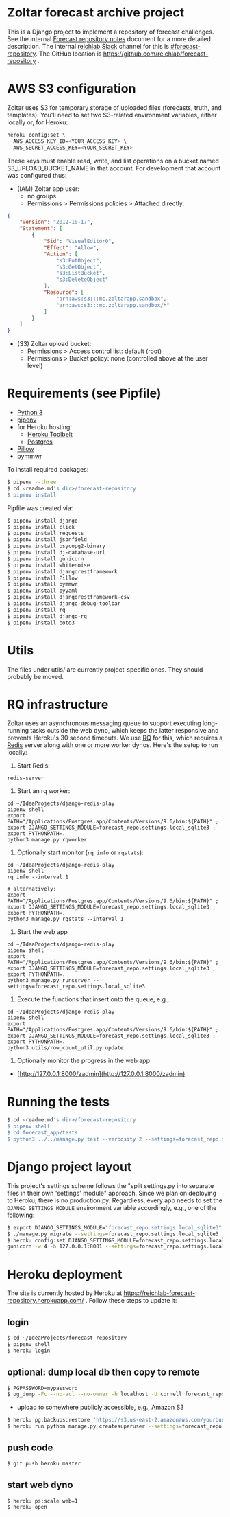 # Zoltar forecast archive project
This is a Django project to implement a repository of forecast challenges. See the internal
[Forecast repository notes](https://docs.google.com/document/d/1cKQY0tgSR8QkxvJUEuMR1xBCvzNYBnMhkNYgK3hCOsk) document
for a more detailed description. The internal [reichlab Slack](https://reichlab.slack.com) channel for this is 
[#forecast-repository](https://reichlab.slack.com/messages/C57HNDFN0/). The GitHub location is
https://github.com/reichlab/forecast-repository .


# AWS S3 configuration
Zoltar uses S3 for temporary storage of uploaded files (forecasts, truth, and templates). You'll need to set two 
S3-related environment variables, either locally or, for Heroku:

```bash
heroku config:set \
  AWS_ACCESS_KEY_ID=<YOUR_ACCESS_KEY> \
  AWS_SECRET_ACCESS_KEY=<YOUR_SECRET_KEY>
```

These keys must enable read, write, and list operations on a bucket named S3_UPLOAD_BUCKET_NAME in that account. For
development that account was configured thus:

- (IAM) Zoltar app user:
  - no groups
  - Permissions > Permissions policies > Attached directly: 
```json
{
    "Version": "2012-10-17",
    "Statement": [
        {
            "Sid": "VisualEditor0",
            "Effect": "Allow",
            "Action": [
                "s3:PutObject",
                "s3:GetObject",
                "s3:ListBucket",
                "s3:DeleteObject"
            ],
            "Resource": [
                "arn:aws:s3:::mc.zoltarapp.sandbox",
                "arn:aws:s3:::mc.zoltarapp.sandbox/*"
            ]
        }
    ]
}
```
- (S3) Zoltar upload bucket:
  - Permissions > Access control list: default (root)
  - Permissions > Bucket policy: none (controlled above at the user level) 


# Requirements (see Pipfile)
- [Python 3](http://install.python-guide.org)
- [pipenv](https://docs.pipenv.org/)
- for Heroku hosting:
  - [Heroku Toolbelt](https://toolbelt.heroku.com/)
  - [Postgres](https://devcenter.heroku.com/articles/heroku-postgresql#local-setup)
- [Pillow](https://github.com/python-pillow/Pillow)
- [pymmwr](https://github.com/reichlab/pymmwr)

To install required packages:
```bash
$ pipenv --three
$ cd <readme.md's dir>/forecast-repository
$ pipenv install
```

Pipfile was created via:
```bash
$ pipenv install django
$ pipenv install click
$ pipenv install requests
$ pipenv install jsonfield
$ pipenv install psycopg2-binary
$ pipenv install dj-database-url
$ pipenv install gunicorn
$ pipenv install whitenoise
$ pipenv install djangorestframework
$ pipenv install Pillow
$ pipenv install pymmwr
$ pipenv install pyyaml
$ pipenv install djangorestframework-csv
$ pipenv install django-debug-toolbar
$ pipenv install rq
$ pipenv install django-rq
$ pipenv install boto3
```


# Utils
The files under utils/ are currently project-specific ones. They should probably be moved.


# RQ infrastructure
Zoltar uses an asynchronous messaging queue to support executing long-running tasks outside the web dyno, which keeps
the latter responsive and prevents Heroku's 30 second timeouts. We use [RQ](https://python-rq.org/) for this, which
requires a [Redis](https://redis.io/) server along with one or more worker dynos. Here's the setup to run locally:

1. Start Redis:
```$bash
redis-server
```

1. Start an rq worker:
```$bash
cd ~/IdeaProjects/django-redis-play
pipenv shell
export PATH="/Applications/Postgres.app/Contents/Versions/9.6/bin:${PATH}" ; export DJANGO_SETTINGS_MODULE=forecast_repo.settings.local_sqlite3 ; export PYTHONPATH=.
python3 manage.py rqworker
```

1. Optionally start monitor (`rq info` or `rqstats`):
```$bash
cd ~/IdeaProjects/django-redis-play
pipenv shell
rq info --interval 1

# alternatively:
export PATH="/Applications/Postgres.app/Contents/Versions/9.6/bin:${PATH}" ; export DJANGO_SETTINGS_MODULE=forecast_repo.settings.local_sqlite3 ; export PYTHONPATH=.
python3 manage.py rqstats --interval 1
```

1. Start the web app
```$bash
cd ~/IdeaProjects/django-redis-play
pipenv shell
export PATH="/Applications/Postgres.app/Contents/Versions/9.6/bin:${PATH}" ; export DJANGO_SETTINGS_MODULE=forecast_repo.settings.local_sqlite3 ; export PYTHONPATH=.
python3 manage.py runserver --settings=forecast_repo.settings.local_sqlite3
```

1. Execute the functions that insert onto the queue, e.g.,
```$bash
cd ~/IdeaProjects/django-redis-play
pipenv shell
export PATH="/Applications/Postgres.app/Contents/Versions/9.6/bin:${PATH}" ; export DJANGO_SETTINGS_MODULE=forecast_repo.settings.local_sqlite3 ; export PYTHONPATH=.
python3 utils/row_count_util.py update
```

1. Optionally monitor the progress in the web app
- [http://127.0.0.1:8000/zadmin](http://127.0.0.1:8000/zadmin)


# Running the tests
```bash
$ cd <readme.md's dir>/forecast-repository
$ pipenv shell
$ cd forecast_app/tests
$ python3 ../../manage.py test --verbosity 2 --settings=forecast_repo.settings.local_sqlite3
```

# Django project layout
This project's settings scheme follows the "split settings.py into separate files in their own 'settings' module"
approach. Since we plan on deploying to Heroku, there is no production.py. Regardless, every app needs to set
the `DJANGO_SETTINGS_MODULE` environment variable accordingly, e.g., one of the following:
```bash
$ export DJANGO_SETTINGS_MODULE="forecast_repo.settings.local_sqlite3"
$ ./manage.py migrate --settings=forecast_repo.settings.local_sqlite3
$ heroku config:set DJANGO_SETTINGS_MODULE=forecast_repo.settings.local_sqlite3
gunicorn -w 4 -b 127.0.0.1:8001 --settings=forecast_repo.settings.local_sqlite3
```


# Heroku deployment
The site is currently hosted by Heroku at https://reichlab-forecast-repository.herokuapp.com/ . Follow these steps to
update it:


## login
```bash
$ cd ~/IdeaProjects/forecast-repository
$ pipenv shell
$ heroku login
```


## optional: dump local db then copy to remote
```bash
$ PGPASSWORD=mypassword
$ pg_dump -Fc --no-acl --no-owner -h localhost -U cornell forecast_repo > /tmp/mc-1219-forecast_repo.dump
```

- upload to somewhere publicly accessible, e.g., Amazon S3

```bash
$ heroku pg:backups:restore 'https://s3.us-east-2.amazonaws.com/yourbucket/yourdatabase.dump' DATABASE_URL
$ heroku run python manage.py createsuperuser --settings=forecast_repo.settings.heroku_production
```


## push code
```bash
$ git push heroku master
```


## start web dyno
```bash
$ heroku ps:scale web=1
$ heroku open
```
